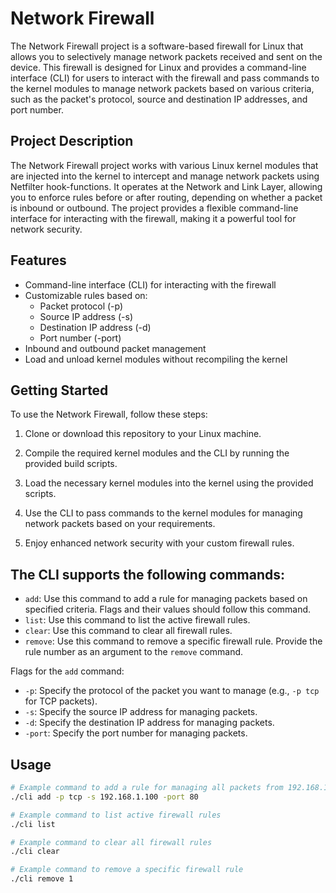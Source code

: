 # Network Firewall

The Network Firewall project is a software-based firewall for Linux that allows you to selectively manage network packets received and sent on the device. This firewall is designed for Linux and provides a command-line interface (CLI) for users to interact with the firewall and pass commands to the kernel modules to manage network packets based on various criteria, such as the packet's protocol, source and destination IP addresses, and port number.

## Project Description

The Network Firewall project works with various Linux kernel modules that are injected into the kernel to intercept and manage network packets using Netfilter hook-functions. It operates at the Network and Link Layer, allowing you to enforce rules before or after routing, depending on whether a packet is inbound or outbound. The project provides a flexible command-line interface for interacting with the firewall, making it a powerful tool for network security.

## Features

- Command-line interface (CLI) for interacting with the firewall
- Customizable rules based on:
  - Packet protocol (-p)
  - Source IP address (-s)
  - Destination IP address (-d)
  - Port number (-port)
- Inbound and outbound packet management
- Load and unload kernel modules without recompiling the kernel

## Getting Started

To use the Network Firewall, follow these steps:

1. Clone or download this repository to your Linux machine.

2. Compile the required kernel modules and the CLI by running the provided build scripts.

3. Load the necessary kernel modules into the kernel using the provided scripts.

4. Use the CLI to pass commands to the kernel modules for managing network packets based on your requirements.

5. Enjoy enhanced network security with your custom firewall rules.


## The CLI supports the following commands:

- `add`: Use this command to add a rule for managing packets based on specified criteria. Flags and their values should follow this command.
- `list`: Use this command to list the active firewall rules.
- `clear`: Use this command to clear all firewall rules.
- `remove`: Use this command to remove a specific firewall rule. Provide the rule number as an argument to the `remove` command.

Flags for the `add` command:

- `-p`: Specify the protocol of the packet you want to manage (e.g., `-p tcp` for TCP packets).
- `-s`: Specify the source IP address for managing packets.
- `-d`: Specify the destination IP address for managing packets.
- `-port`: Specify the port number for managing packets.


## Usage

```bash
# Example command to add a rule for managing all packets from 192.168.1.100 to port 80
./cli add -p tcp -s 192.168.1.100 -port 80

# Example command to list active firewall rules
./cli list

# Example command to clear all firewall rules
./cli clear

# Example command to remove a specific firewall rule
./cli remove 1
